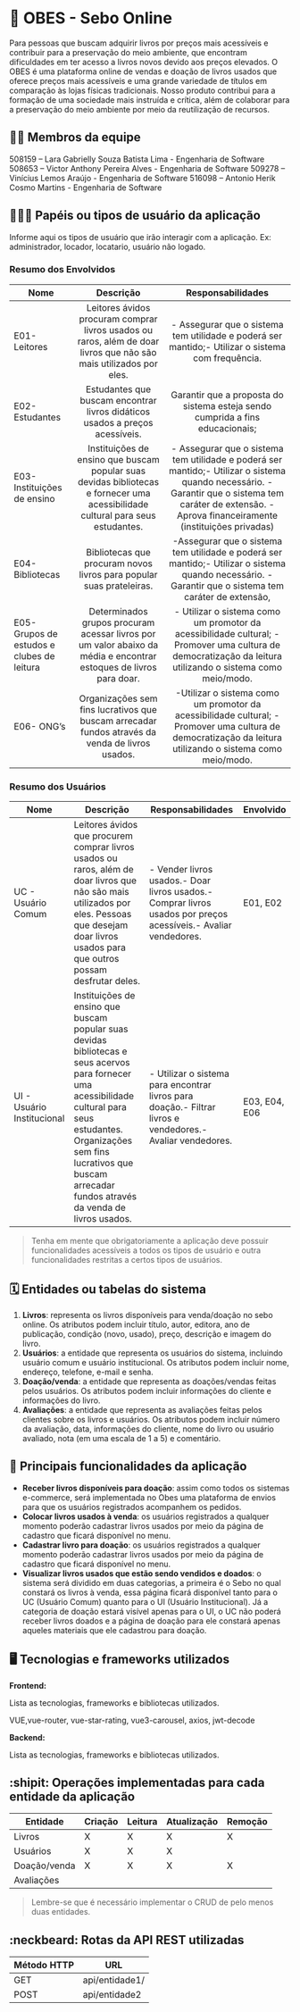 # :checkered_flag: OBES - Sebo Online

Para pessoas que buscam adquirir livros por preços mais acessíveis e contribuir para a preservação do meio ambiente, que encontram dificuldades em ter acesso a livros novos devido aos preços elevados.
O OBES é uma plataforma online de vendas e doação de livros usados que oferece preços mais acessíveis e uma grande variedade de títulos em comparação às lojas físicas tradicionais.
Nosso produto contribui para a formação de uma sociedade mais instruída e crítica, além de colaborar para a preservação do meio ambiente por meio da reutilização de recursos.

## :technologist: Membros da equipe

508159 – Lara Gabrielly Souza Batista Lima - Engenharia de Software
508653 – Victor Anthony Pereira Alves - Engenharia de Software
509278 – Vinícius Lemos Araújo - Engenharia de Software
516098 – Antonio Herik Cosmo Martins - Engenharia de Software

## :people_holding_hands: Papéis ou tipos de usuário da aplicação

Informe aqui os tipos de usuário que irão interagir com a aplicação. Ex: administrador, locador, locatario, usuário não logado.

### Resumo dos Envolvidos

| Nome                                       |                                                            Descrição                                                            |                                                                                            Responsabilidades                                                                                            |
| ------------------------------------------ | :-----------------------------------------------------------------------------------------------------------------------------: | :-----------------------------------------------------------------------------------------------------------------------------------------------------------------------------------------------------: |
| E01- Leitores                              |       Leitores ávidos procuram comprar livros usados ou raros, além de doar livros que não são mais utilizados por eles.        |                                                    - Assegurar que o sistema tem utilidade e poderá ser mantido;- Utilizar o sistema com frequência.                                                    |
| E02- Estudantes                            |                          Estudantes que buscam encontrar livros didáticos usados a preços acessíveis.                           |                                                              Garantir que a proposta do sistema esteja sendo cumprida a fins educacionais;                                                              |
| E03- Instituições de ensino                | Instituições de ensino que buscam popular suas devidas bibliotecas e fornecer uma acessibilidade cultural para seus estudantes. | - Assegurar que o sistema tem utilidade e poderá ser mantido;- Utilizar o sistema quando necessário. - Garantir que o sistema tem caráter de extensão. - Aprova financeiramente (instituições privadas) |
| E04- Bibliotecas                           |                              Bibliotecas que procuram novos livros para popular suas prateleiras.                               |                          -Assegurar que o sistema tem utilidade e poderá ser mantido;- Utilizar o sistema quando necessário. - Garantir que o sistema tem caráter de extensão,                          |
| E05- Grupos de estudos e clubes de leitura |       Determinados grupos procuram acessar livros por um valor abaixo da média e encontrar estoques de livros para doar.        |                       - Utilizar o sistema como um promotor da acessibilidade cultural; - Promover uma cultura de democratização da leitura utilizando o sistema como meio/modo.                        |
| E06- ONG’s                                 |                 Organizações sem fins lucrativos que buscam arrecadar fundos através da venda de livros usados.                 |                        -Utilizar o sistema como um promotor da acessibilidade cultural; -Promover uma cultura de democratização da leitura utilizando o sistema como meio/modo.                         |

### Resumo dos Usuários

| Nome                       | Descrição                                                                                                                                                                                                                                         | Responsabilidades                                                                                               | Envolvido     |
| -------------------------- | ------------------------------------------------------------------------------------------------------------------------------------------------------------------------------------------------------------------------------------------------- | --------------------------------------------------------------------------------------------------------------- | ------------- |
| UC - Usuário Comum         | Leitores ávidos que procurem comprar livros usados ou raros, além de doar livros que não são mais utilizados por eles. Pessoas que desejam doar livros usados para que outros possam desfrutar deles.                                             | - Vender livros usados.- Doar livros usados.- Comprar livros usados por preços acessíveis.- Avaliar vendedores. | E01, E02      |
| UI - Usuário Institucional | Instituições de ensino que buscam popular suas devidas bibliotecas e seus acervos para fornecer uma acessibilidade cultural para seus estudantes. Organizações sem fins lucrativos que buscam arrecadar fundos através da venda de livros usados. | - Utilizar o sistema para encontrar livros para doação.- Filtrar livros e vendedores.- Avaliar vendedores.      | E03, E04, E06 |

> Tenha em mente que obrigatoriamente a aplicação deve possuir funcionalidades acessíveis a todos os tipos de usuário e outra funcionalidades restritas a certos tipos de usuários.

## :spiral_calendar: Entidades ou tabelas do sistema

1. **Livros**: representa os livros disponíveis para venda/doação no sebo online. Os atributos podem incluir título, autor, editora, ano de publicação, condição (novo, usado), preço, descrição e imagem do livro.
2. **Usuários**: a entidade que representa os usuários do sistema, incluindo usuário comum e usuário institucional. Os atributos podem incluir nome, endereço, telefone, e-mail e senha.
3. **Doação/venda**: a entidade que representa as doações/vendas feitas pelos usuários. Os atributos podem incluir informações do cliente e informações do livro.
4. **Avaliações**: a entidade que representa as avaliações feitas pelos clientes sobre os livros e usuários. Os atributos podem incluir número da avaliação, data, informações do cliente, nome do livro ou usuário avaliado, nota (em uma escala de 1 a 5) e comentário.

## :triangular_flag_on_post: Principais funcionalidades da aplicação

- **Receber livros disponíveis para doação**: assim como todos os sistemas e-commerce, será implementada no Obes uma plataforma de envios para que os usuários registrados acompanhem os pedidos.
- **Colocar livros usados à venda**: os usuários registrados a qualquer momento poderão cadastrar livros usados por meio da página de cadastro que ficará disponível no menu.
- **Cadastrar livro para doação**: os usuários registrados a qualquer momento poderão cadastrar livros usados por meio da página de cadastro que ficará disponível no menu.
- **Visualizar livros usados que estão sendo vendidos e doados**: o sistema será dividido em duas categorias, a primeira é o Sebo no qual constará os livros à venda, essa página ficará disponível tanto para o UC (Usuário Comum) quanto para o UI (Usuário Institucional). Já a categoria de doação estará visível apenas para o UI, o UC não poderá receber livros doados e a página de doação para ele constará apenas aqueles materiais que ele cadastrou para doação.


## :desktop_computer: Tecnologias e frameworks utilizados

**Frontend:**

Lista as tecnologias, frameworks e bibliotecas utilizados.

VUE,vue-router, vue-star-rating, vue3-carousel, axios, jwt-decode

**Backend:**

Lista as tecnologias, frameworks e bibliotecas utilizados.

## :shipit: Operações implementadas para cada entidade da aplicação

| Entidade     | Criação | Leitura | Atualização | Remoção |
| ------------ | ------- | ------- | ----------- | ------- |
| Livros       | X       | X       | X           | X       |
| Usuários     | X       | X       | X           |         |
| Doação/venda | X       | X       | X           | X       |
| Avaliações   |         |         |             |         |

> Lembre-se que é necessário implementar o CRUD de pelo menos duas entidades.

## :neckbeard: Rotas da API REST utilizadas

| Método HTTP | URL            |
| ----------- | -------------- |
| GET         | api/entidade1/ |
| POST        | api/entidade2  |
